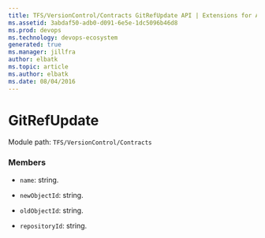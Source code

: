 ```yaml
---
title: TFS/VersionControl/Contracts GitRefUpdate API | Extensions for Azure DevOps Services
ms.assetid: 3abdaf50-adb0-d091-6e5e-1dc5096b46d8
ms.prod: devops
ms.technology: devops-ecosystem
generated: true
ms.manager: jillfra
author: elbatk
ms.topic: article
ms.author: elbatk
ms.date: 08/04/2016
---
```


# GitRefUpdate

Module path: `TFS/VersionControl/Contracts`


### Members

* `name`: string. 

* `newObjectId`: string. 

* `oldObjectId`: string. 

* `repositoryId`: string. 


